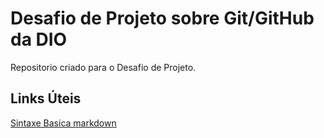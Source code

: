 # Desafio de Projeto sobre Git/GitHub da DIO
Repositorio criado para o Desafio de Projeto.

## Links Úteis
[Sintaxe Basica markdown](https://www.markdownguide.org/basic-syntax/)
